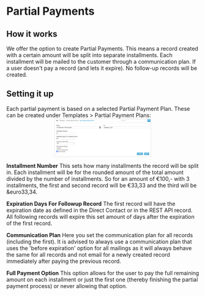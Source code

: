 # Partial Payments

## How it works
We offer the option to create Partial Payments. This means a record created with a certain amount will be split into separate installments. Each installment will be mailed to the customer through a communication plan. If a user doesn't pay a record (and lets it expire). No follow-up records will be created.

## Setting it up
Each partial payment is based on a selected Partial Payment Plan. These can be created under Templates > Partial Payment Plans:
<img style='width:50%;display:block;border:1px solid #eeebee;margin-left:auto;margin-right:auto;' src='documents/images/partialPay.png'/>

**Installment Number**
This sets how many installments the record will be split in. Each installment will be for the rounded amount of the total amount divided by the number of installments. So for an amount of &euro;100,- with 3 installments, the first and second record will be &euro;33,33 and the third will be &euro33,34.

**Expiration Days For Followup Record**
The first record will have the expiration date as defined in the Direct Contact or in the REST API record. All following records will expire this set amount of days after the expiration of the first record.

**Communication Plan**
Here you set the communication plan for all records (including the first). It is advised to always use a communication plan that uses the 'before expiration' option for all mailings as it will always behave the same for all records and not email for a newly created record immediately after paying the previous record.

**Full Payment Option**
This option allows for the user to pay the full remaining amount on each installment or just the first one (thereby finishing the partial payment process) or never allowing that option.
